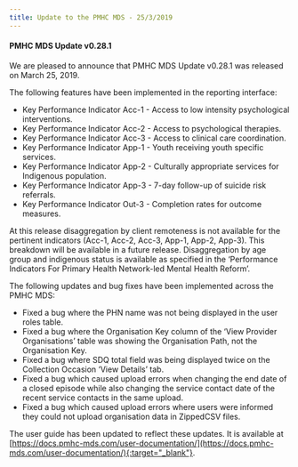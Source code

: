 ```yaml
---
title: Update to the PMHC MDS - 25/3/2019
---
```


#### PMHC MDS Update v0.28.1 ####

We are pleased to announce that PMHC MDS Update v0.28.1 was released on March 25, 2019.

The following features have been implemented in the reporting interface:
* Key Performance Indicator Acc-1 - Access to low intensity psychological interventions.
* Key Performance Indicator Acc-2 - Access to psychological therapies.
* Key Performance Indicator Acc-3 - Access to clinical care coordination.
* Key Performance Indicator App-1 - Youth receiving youth specific services.
* Key Performance Indicator App-2 - Culturally appropriate services for Indigenous population.
* Key Performance Indicator App-3 - 7-day follow-up of suicide risk referrals.
* Key Performance Indicator Out-3 - Completion rates for outcome measures.

At this release disaggregation by client remoteness is not available for the
pertinent indicators (Acc-1, Acc-2, Acc-3, App-1, App-2, App-3). This breakdown
will be available in a future release. Disaggregation by age group and indigenous
status is available as specified in the
‘Performance Indicators For Primary Health Network-led Mental Health Reform’.

The following updates and bug fixes have been implemented across the PMHC MDS:
* Fixed a bug where the PHN name was not being displayed in the user roles table.
* Fixed a bug where the Organisation Key column of the ‘View Provider Organisations’ table was showing the Organisation Path, not the Organisation Key.
* Fixed a bug where SDQ total field was being displayed twice on the Collection Occasion ‘View Details’ tab.  
* Fixed a bug which caused upload errors when changing the end date of a closed episode while also changing the service contact date of the recent service contacts in the same upload.
* Fixed a bug which caused upload errors where users were informed they could not upload organisation data in ZippedCSV files.

The user guide has been updated to reflect these updates. It is available at [https://docs.pmhc-mds.com/user-documentation/](https://docs.pmhc-mds.com/user-documentation/){:target="_blank"}.
